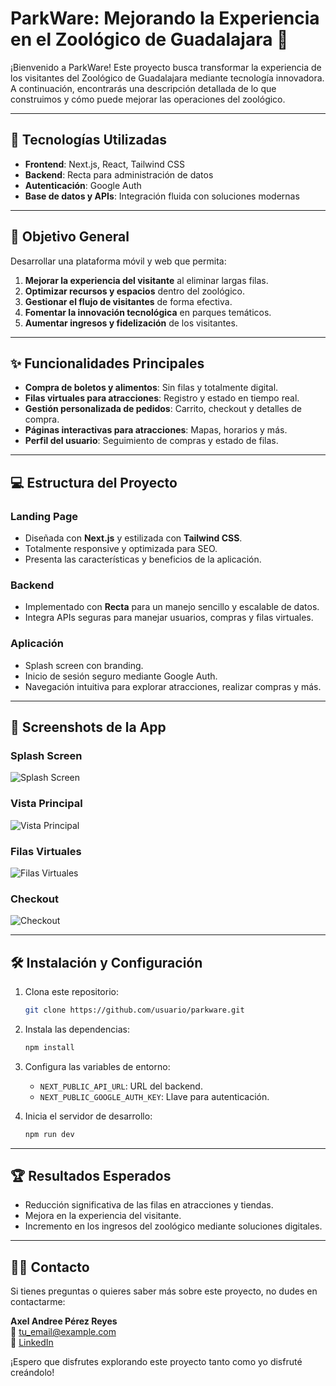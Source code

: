 # ParkWare: Mejorando la Experiencia en el Zoológico de Guadalajara 🐾

¡Bienvenido a ParkWare! Este proyecto busca transformar la experiencia de los visitantes del Zoológico de Guadalajara mediante tecnología innovadora. A continuación, encontrarás una descripción detallada de lo que construimos y cómo puede mejorar las operaciones del zoológico.

---

## 🚀 Tecnologías Utilizadas

- **Frontend**: Next.js, React, Tailwind CSS
- **Backend**: Recta para administración de datos
- **Autenticación**: Google Auth
- **Base de datos y APIs**: Integración fluida con soluciones modernas

---

## 🎯 Objetivo General

Desarrollar una plataforma móvil y web que permita:

1. **Mejorar la experiencia del visitante** al eliminar largas filas.
2. **Optimizar recursos y espacios** dentro del zoológico.
3. **Gestionar el flujo de visitantes** de forma efectiva.
4. **Fomentar la innovación tecnológica** en parques temáticos.
5. **Aumentar ingresos y fidelización** de los visitantes.

---

## ✨ Funcionalidades Principales

- **Compra de boletos y alimentos**: Sin filas y totalmente digital.
- **Filas virtuales para atracciones**: Registro y estado en tiempo real.
- **Gestión personalizada de pedidos**: Carrito, checkout y detalles de compra.
- **Páginas interactivas para atracciones**: Mapas, horarios y más.
- **Perfil del usuario**: Seguimiento de compras y estado de filas.

---

## 💻 Estructura del Proyecto

### **Landing Page**
- Diseñada con **Next.js** y estilizada con **Tailwind CSS**.
- Totalmente responsive y optimizada para SEO.
- Presenta las características y beneficios de la aplicación.

### **Backend**
- Implementado con **Recta** para un manejo sencillo y escalable de datos.
- Integra APIs seguras para manejar usuarios, compras y filas virtuales.

### **Aplicación**
- Splash screen con branding.
- Inicio de sesión seguro mediante Google Auth.
- Navegación intuitiva para explorar atracciones, realizar compras y más.

---

## 📱 Screenshots de la App

### **Splash Screen**
![Splash Screen](#)

### **Vista Principal**
![Vista Principal](#)

### **Filas Virtuales**
![Filas Virtuales](#)

### **Checkout**
![Checkout](#)

---

## 🛠️ Instalación y Configuración

1. Clona este repositorio:
   ```bash
   git clone https://github.com/usuario/parkware.git
   ```
2. Instala las dependencias:
   ```bash
   npm install
   ```
3. Configura las variables de entorno:
   - `NEXT_PUBLIC_API_URL`: URL del backend.
   - `NEXT_PUBLIC_GOOGLE_AUTH_KEY`: Llave para autenticación.

4. Inicia el servidor de desarrollo:
   ```bash
   npm run dev
   ```

---

## 🏆 Resultados Esperados

- Reducción significativa de las filas en atracciones y tiendas.
- Mejora en la experiencia del visitante.
- Incremento en los ingresos del zoológico mediante soluciones digitales.

---

## 🙋‍♂️ Contacto

Si tienes preguntas o quieres saber más sobre este proyecto, no dudes en contactarme:

**Axel Andree Pérez Reyes**  
📧 [tu_email@example.com](mailto:andreereyes0@gmail.com)  
💼 [LinkedIn]([https://www.linkedin.com/in/tuperfil](https://www.linkedin.com/in/axel-andree/))

¡Espero que disfrutes explorando este proyecto tanto como yo disfruté creándolo!
